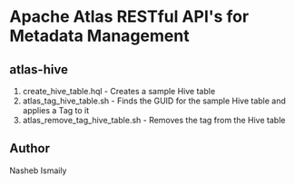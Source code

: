 # Apache Atlas RESTful API's for Metadata Management

## atlas-hive

1. create_hive_table.hql - Creates a sample Hive table
2. atlas_tag_hive_table.sh - Finds the GUID for the sample Hive table and applies a Tag to it
3. atlas_remove_tag_hive_table.sh - Removes the tag from the Hive table

## Author

Nasheb Ismaily
